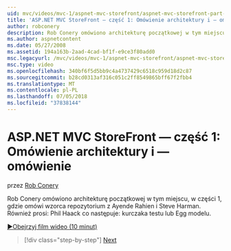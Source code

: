 ```yaml
---
uid: mvc/videos/mvc-1/aspnet-mvc-storefront/aspnet-mvc-storefront-part-1-architectural-discussion-and-overview
title: 'ASP.NET MVC StoreFront — część 1: Omówienie architektury i — omówienie | Dokumentacja firmy Microsoft'
author: robconery
description: Rob Conery omówiono architekturę początkowej w tym miejscu, w części 1, gdzie omówi wzorca repozytorium z Ayende Rahien i Steve Harman. Krzysztof również prosi...
ms.author: aspnetcontent
ms.date: 05/27/2008
ms.assetid: 194a163b-2aad-4cad-bf1f-e9ce3f80add0
msc.legacyurl: /mvc/videos/mvc-1/aspnet-mvc-storefront/aspnet-mvc-storefront-part-1-architectural-discussion-and-overview
msc.type: video
ms.openlocfilehash: 340bf6f5d5bb9c4a4737429c6518c959d18d2c87
ms.sourcegitcommit: b28cd0313af316c051c2ff8549865bff67f2fbb4
ms.translationtype: MT
ms.contentlocale: pl-PL
ms.lasthandoff: 07/05/2018
ms.locfileid: "37838144"
---
```

<a name="aspnet-mvc-storefront-part-1-architectural-discussion-and-overview"></a>ASP.NET MVC StoreFront — część 1: Omówienie architektury i — omówienie
====================
przez [Rob Conery](https://github.com/robconery)

Rob Conery omówiono architekturę początkowej w tym miejscu, w części 1, gdzie omówi wzorca repozytorium z Ayende Rahien i Steve Harman. Również prosi: Phil Haack co następuje: kurczaka testu lub Egg modelu.

[&#9654;Obejrzyj film wideo (10 minut)](https://channel9.msdn.com/Blogs/ASP-NET-Site-Videos/aspnet-mvc-storefront-part-1-architectural-discussion-and-overview)

> [!div class="step-by-step"]
> [Next](aspnet-mvc-storefront-part-2-the-repository-pattern.md)
